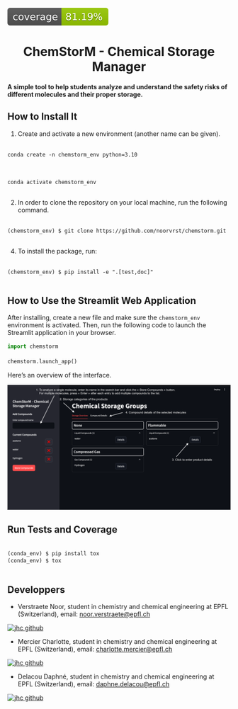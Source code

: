 ![Coverage Status](assets/coverage-badge.svg)

<h1 align="center">ChemStorM - Chemical Storage Manager</h1>

#### A simple tool to help students analyze and understand the safety risks of different molecules and their proper storage.


## How to Install It
1. Create and activate a new environment (another name can be given).
<pre>
<code>
conda create -n chemstorm_env python=3.10 
</code>
</pre>

<pre>
<code>
conda activate chemstorm_env
</code>
</pre>


2. In order to clone the repository on your local machine, run the following command.
<pre>
<code>
(chemstorm_env) $ git clone https://github.com/noorvrst/chemstorm.git
</code>
</pre>

4. To install the package, run:
<pre>
<code>
(chemstorm_env) $ pip install -e ".[test,doc]"
</code>
</pre>

## How to Use the Streamlit Web Application
After installing, create a new file and make sure the <code>chemstorm_env</code> environment is activated. Then, run the following code to launch the Streamlit application in your browser.

```python
import chemstorm

chemstorm.launch_app()
```

Here’s an overview of the interface.

![Illustration](/assets/chemstorm_app_readme.png)

## Run Tests and Coverage
<pre>
<code>
(conda_env) $ pip install tox
(conda_env) $ tox
</code>
</pre>

## Developpers
- Verstraete Noor, student in chemistry and chemical engineering at EPFL (Switzerland), email: noor.verstraete@epfl.ch
   
[![jhc github](https://img.shields.io/badge/GitHub-noorvrst-181717.svg?style=flat&logo=github)](https://github.com/noorvrst)

- Mercier Charlotte, student in chemistry and chemical engineering at EPFL (Switzerland), email: charlotte.mercier@epfl.ch
  
[![jhc github](https://img.shields.io/badge/GitHub-chacha333%20create-181717.svg?style=flat&logo=github)](https://github.com/chacha333-create)

- Delacou Daphné, student in chemistry and chemical engineering at EPFL (Switzerland), email: daphne.delacou@epfl.ch
  
[![jhc github](https://img.shields.io/badge/GitHub-ddelacou-181717.svg?style=flat&logo=github)](https://github.com/ddelacou)
    
